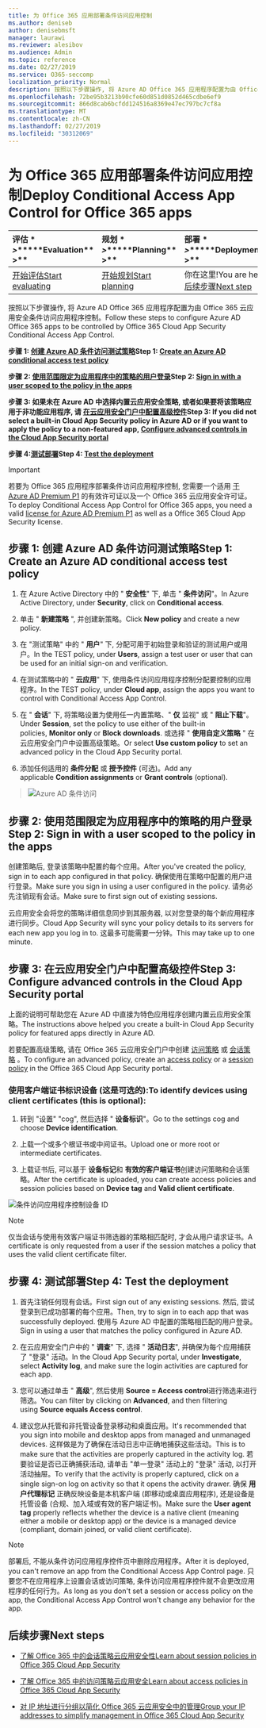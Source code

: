 ```yaml
---
title: 为 Office 365 应用部署条件访问应用控制
ms.author: deniseb
author: denisebmsft
manager: laurawi
ms.reviewer: alesibov
ms.audience: Admin
ms.topic: reference
ms.date: 02/27/2019
ms.service: O365-seccomp
localization_priority: Normal
description: 按照以下步骤操作, 将 Azure AD Office 365 应用程序配置为由 Office 365 云应用安全条件访问应用程序控制。
ms.openlocfilehash: 72be95b3213b90cfe60d851d0852d465cdbe6ef9
ms.sourcegitcommit: 866d8cab6bcfdd124516a8369e47ec797bc7cf8a
ms.translationtype: MT
ms.contentlocale: zh-CN
ms.lasthandoff: 02/27/2019
ms.locfileid: "30312069"
---
```

# <a name="deploy-conditional-access-app-control-for-office-365-apps"></a><span data-ttu-id="7f094-103">为 Office 365 应用部署条件访问应用控制</span><span class="sxs-lookup"><span data-stu-id="7f094-103">Deploy Conditional Access App Control for Office 365 apps</span></span>

|<span data-ttu-id="7f094-104">评估 \* *\>*\*</span><span class="sxs-lookup"><span data-stu-id="7f094-104">\*\*\*\*Evaluation\*\* \>\*\*</span></span>|<span data-ttu-id="7f094-105">规划 \* *\>*\*</span><span class="sxs-lookup"><span data-stu-id="7f094-105">\*\*\*\*Planning\*\* \>\*\*</span></span>|<span data-ttu-id="7f094-106">部署 \* *\>*\*</span><span class="sxs-lookup"><span data-stu-id="7f094-106">\*\*\*\*Deployment\*\* \>\*\*</span></span>|<span data-ttu-id="7f094-107">利用率 \* \* \* \*</span><span class="sxs-lookup"><span data-stu-id="7f094-107">\*\*\*\*Utilization\*\*\*\*</span></span>|
|:-----|:-----|:-----|:-----|
|[<span data-ttu-id="7f094-108">开始评估</span><span class="sxs-lookup"><span data-stu-id="7f094-108">Start evaluating</span></span>](office-365-cas-overview.md) <br/> |[<span data-ttu-id="7f094-109">开始规划</span><span class="sxs-lookup"><span data-stu-id="7f094-109">Start planning</span></span>](get-ready-for-office-365-cas.md) <br/> |<span data-ttu-id="7f094-110">你在这里!</span><span class="sxs-lookup"><span data-stu-id="7f094-110">You are here!</span></span>  <br/> [<span data-ttu-id="7f094-111">后续步骤</span><span class="sxs-lookup"><span data-stu-id="7f094-111">Next step</span></span>](ocas-session-policies.md) <br/> |[<span data-ttu-id="7f094-112">开始利用</span><span class="sxs-lookup"><span data-stu-id="7f094-112">Start utilizing</span></span>](utilization-activities-for-ocas.md) <br/> |

<span data-ttu-id="7f094-113">按照以下步骤操作, 将 Azure AD Office 365 应用程序配置为由 Office 365 云应用安全条件访问应用程序控制。</span><span class="sxs-lookup"><span data-stu-id="7f094-113">Follow these steps to configure Azure AD Office 365 apps to be controlled by Office 365 Cloud App Security Conditional Access App Control.</span></span>

<span data-ttu-id="7f094-114">**步骤 1: [创建 Azure AD 条件访问测试策略](#step-1-create-an-azure-ad-conditional-access-test-policy)**</span><span class="sxs-lookup"><span data-stu-id="7f094-114">**Step 1: [Create an Azure AD conditional access test policy](#step-1-create-an-azure-ad-conditional-access-test-policy)**</span></span>

<span data-ttu-id="7f094-115">**步骤 2: [使用范围限定为应用程序中的策略的用户登录](#step-2-sign-in-with-a-user-scoped-to-the-policy-in-the-apps)**</span><span class="sxs-lookup"><span data-stu-id="7f094-115">**Step 2: [Sign in with a user scoped to the policy in the apps](#step-2-sign-in-with-a-user-scoped-to-the-policy-in-the-apps)**</span></span>

<span data-ttu-id="7f094-116">**步骤 3: 如果未在 Azure AD 中选择内置云应用安全策略, 或者如果要将该策略应用于非功能应用程序, 请 [在云应用安全门户中配置高级控件](#step-3-configure-advanced-controls-in-the-cloud-app-security-portal)**</span><span class="sxs-lookup"><span data-stu-id="7f094-116">**Step 3: If you did not select a built-in Cloud App Security policy in Azure AD or if you want to apply the policy to a non-featured app, [Configure advanced controls in the Cloud App Security portal](#step-3-configure-advanced-controls-in-the-cloud-app-security-portal)**</span></span>

<span data-ttu-id="7f094-117">**步骤 4:[测试部署](#step-4-test-the-deployment)**</span><span class="sxs-lookup"><span data-stu-id="7f094-117">**Step 4: [Test the deployment](#step-4-test-the-deployment)**</span></span>

> [!IMPORTANT]
> <span data-ttu-id="7f094-118">若要为 Office 365 应用程序部署条件访问应用程序控制, 您需要一个适用 [于 Azure AD Premium P1](https://docs.microsoft.com/azure/active-directory/license-users-groups) 的有效许可证以及一个 Office 365 云应用安全许可证。</span><span class="sxs-lookup"><span data-stu-id="7f094-118">To deploy Conditional Access App Control for Office 365 apps, you need a valid [license for Azure AD Premium P1](https://docs.microsoft.com/azure/active-directory/license-users-groups) as well as a Office 365 Cloud App Security license.</span></span>

## <a name="step-1-create-an-azure-ad-conditional-access-test-policy"></a><span data-ttu-id="7f094-119">步骤 1: 创建 Azure AD 条件访问测试策略</span><span class="sxs-lookup"><span data-stu-id="7f094-119">Step 1: Create an Azure AD conditional access test policy</span></span> 

1. <span data-ttu-id="7f094-120">在 Azure Active Directory 中的 " **安全性**" 下, 单击 " **条件访问**"。</span><span class="sxs-lookup"><span data-stu-id="7f094-120">In Azure Active Directory, under **Security**, click on **Conditional access**.</span></span>

2. <span data-ttu-id="7f094-121">单击 " **新建策略** ", 并创建新策略。</span><span class="sxs-lookup"><span data-stu-id="7f094-121">Click **New policy** and create a new policy.</span></span>

3. <span data-ttu-id="7f094-122">在 "测试策略" 中的 " **用户**" 下, 分配可用于初始登录和验证的测试用户或用户。</span><span class="sxs-lookup"><span data-stu-id="7f094-122">In the TEST policy, under **Users**, assign a test user or user that can be used for an initial sign-on and verification.</span></span>

4. <span data-ttu-id="7f094-123">在测试策略中的 " **云应用**" 下, 使用条件访问应用程序控制分配要控制的应用程序。</span><span class="sxs-lookup"><span data-stu-id="7f094-123">In the TEST policy, under **Cloud app**, assign the apps you want to control with Conditional Access App Control.</span></span>

5. <span data-ttu-id="7f094-124">在 " **会话**" 下, 将策略设置为使用任一内置策略、" **仅** 监视" 或 " **阻止下载**"。</span><span class="sxs-lookup"><span data-stu-id="7f094-124">Under **Session**, set the policy to use either of the built-in policies, **Monitor only** or **Block downloads**.</span></span> <span data-ttu-id="7f094-125">或选择 " **使用自定义策略** " 在云应用安全门户中设置高级策略。</span><span class="sxs-lookup"><span data-stu-id="7f094-125">Or select **Use custom policy** to set an advanced policy in the Cloud App Security portal.</span></span>

6. <span data-ttu-id="7f094-126">添加任何适用的 **条件分配** 或 **授予控件** (可选)。</span><span class="sxs-lookup"><span data-stu-id="7f094-126">Add any applicable **Condition assignments** or **Grant controls** (optional).</span></span>

> ![Azure AD 条件访问](media/image1.png)

## <a name="step-2-sign-in-with-a-user-scoped-to-the-policy-in-the-apps"></a><span data-ttu-id="7f094-128">步骤 2: 使用范围限定为应用程序中的策略的用户登录</span><span class="sxs-lookup"><span data-stu-id="7f094-128">Step 2: Sign in with a user scoped to the policy in the apps</span></span> 

<span data-ttu-id="7f094-129">创建策略后, 登录该策略中配置的每个应用。</span><span class="sxs-lookup"><span data-stu-id="7f094-129">After you've created the policy, sign in to each app configured in that policy.</span></span> <span data-ttu-id="7f094-130">确保使用在策略中配置的用户进行登录。</span><span class="sxs-lookup"><span data-stu-id="7f094-130">Make sure you sign in using a user configured in the policy.</span></span> <span data-ttu-id="7f094-131">请务必先注销现有会话。</span><span class="sxs-lookup"><span data-stu-id="7f094-131">Make sure to first sign out of existing sessions.</span></span>

<span data-ttu-id="7f094-132">云应用安全会将您的策略详细信息同步到其服务器, 以对您登录的每个新应用程序进行同步。</span><span class="sxs-lookup"><span data-stu-id="7f094-132">Cloud App Security will sync your policy details to its servers for each new app you log in to.</span></span> <span data-ttu-id="7f094-133">这最多可能需要一分钟。</span><span class="sxs-lookup"><span data-stu-id="7f094-133">This may take up to one minute.</span></span>

## <a name="step-3-configure-advanced-controls-in-the-cloud-app-security-portal"></a><span data-ttu-id="7f094-134">步骤 3: 在云应用安全门户中配置高级控件</span><span class="sxs-lookup"><span data-stu-id="7f094-134">Step 3: Configure advanced controls in the Cloud App Security portal</span></span> 

<span data-ttu-id="7f094-135">上面的说明可帮助您在 Azure AD 中直接为特色应用程序创建内置云应用安全策略。</span><span class="sxs-lookup"><span data-stu-id="7f094-135">The instructions above helped you create a built-in Cloud App Security policy for featured apps directly in Azure AD.</span></span>

<span data-ttu-id="7f094-136">若要配置高级策略, 请在 Office 365 云应用安全门户中创建 [访问策略](ocas-access-policies.md) 或 [会话策略](ocas-session-policies.md) 。</span><span class="sxs-lookup"><span data-stu-id="7f094-136">To configure an advanced policy, create an [access policy](ocas-access-policies.md) or a [session policy](ocas-session-policies.md) in the Office 365 Cloud App Security portal.</span></span>

### <a name="to-identify-devices-using-client-certificates-this-is-optional"></a><span data-ttu-id="7f094-137">使用客户端证书标识设备 (这是可选的):</span><span class="sxs-lookup"><span data-stu-id="7f094-137">To identify devices using client certificates (this is optional):</span></span>

1. <span data-ttu-id="7f094-138">转到 "设置" "cog", 然后选择 " **设备标识**"。</span><span class="sxs-lookup"><span data-stu-id="7f094-138">Go to the settings cog and choose **Device identification**.</span></span>

2. <span data-ttu-id="7f094-139">上载一个或多个根证书或中间证书。</span><span class="sxs-lookup"><span data-stu-id="7f094-139">Upload one or more root or intermediate certificates.</span></span>

3. <span data-ttu-id="7f094-140">上载证书后, 可以基于 **设备标记**和 **有效的客户端证书**创建访问策略和会话策略。</span><span class="sxs-lookup"><span data-stu-id="7f094-140">After the certificate is uploaded, you can create access policies and session policies based on **Device tag** and **Valid client certificate**.</span></span>

![条件访问应用程序控制设备 ID](media/image2.png)

> [!NOTE]
> <span data-ttu-id="7f094-142">仅当会话与使用有效客户端证书筛选器的策略相匹配时, 才会从用户请求证书。</span><span class="sxs-lookup"><span data-stu-id="7f094-142">A certificate is only requested from a user if the session matches a policy that uses the valid client certificate filter.</span></span>
> 
## <a name="step-4-test-the-deployment"></a><span data-ttu-id="7f094-143">步骤 4: 测试部署</span><span class="sxs-lookup"><span data-stu-id="7f094-143">Step 4: Test the deployment</span></span> 

1. <span data-ttu-id="7f094-144">首先注销任何现有会话。</span><span class="sxs-lookup"><span data-stu-id="7f094-144">First sign out of any existing sessions.</span></span> <span data-ttu-id="7f094-145">然后, 尝试登录到已成功部署的每个应用。</span><span class="sxs-lookup"><span data-stu-id="7f094-145">Then, try to sign in to each app that was successfully deployed.</span></span> <span data-ttu-id="7f094-146">使用与 Azure AD 中配置的策略相匹配的用户登录。</span><span class="sxs-lookup"><span data-stu-id="7f094-146">Sign in using a user that matches the policy configured in Azure AD.</span></span>

2. <span data-ttu-id="7f094-147">在云应用安全门户中的 " **调查**" 下, 选择 " **活动日志**", 并确保为每个应用捕获了 "登录" 活动。</span><span class="sxs-lookup"><span data-stu-id="7f094-147">In the Cloud App Security portal, under **Investigate**, select **Activity log**, and make sure the login activities are captured for each app.</span></span>

3. <span data-ttu-id="7f094-148">您可以通过单击 " **高级**", 然后使用 **Source = Access control**进行筛选来进行筛选。</span><span class="sxs-lookup"><span data-stu-id="7f094-148">You can filter by clicking on **Advanced**, and then filtering using **Source equals Access control**.</span></span>

4. <span data-ttu-id="7f094-149">建议您从托管和非托管设备登录移动和桌面应用。</span><span class="sxs-lookup"><span data-stu-id="7f094-149">It's recommended that you sign into mobile and desktop apps from managed and unmanaged devices.</span></span> <span data-ttu-id="7f094-150">这样做是为了确保在活动日志中正确地捕获这些活动。</span><span class="sxs-lookup"><span data-stu-id="7f094-150">This is to make sure that the activities are properly captured in the activity log.</span></span> <span data-ttu-id="7f094-151">若要验证是否已正确捕获活动, 请单击 "单一登录" 活动上的 "登录" 活动, 以打开活动抽屉。</span><span class="sxs-lookup"><span data-stu-id="7f094-151">To verify that the activity is properly captured, click on a single sign-on log on activity so that it opens the activity drawer.</span></span> <span data-ttu-id="7f094-152">确保 **用户代理标记** 正确反映设备是本机客户端 (即移动或桌面应用程序), 还是设备是托管设备 (合规、加入域或有效的客户端证书)。</span><span class="sxs-lookup"><span data-stu-id="7f094-152">Make sure the **User agent tag** properly reflects whether the device is a native client (meaning either a mobile or desktop app) or the device is a managed device (compliant, domain joined, or valid client certificate).</span></span>

> [!NOTE]
> <span data-ttu-id="7f094-153">部署后, 不能从条件访问应用程序控件页中删除应用程序。</span><span class="sxs-lookup"><span data-stu-id="7f094-153">After it is deployed, you can't remove an app from the Conditional Access App Control page.</span></span> <span data-ttu-id="7f094-154">只要您不在应用程序上设置会话或访问策略, 条件访问应用程序控件就不会更改应用程序的任何行为。</span><span class="sxs-lookup"><span data-stu-id="7f094-154">As long as you don't set a session or access policy on the app, the Conditional Access App Control won't change any behavior for the app.</span></span>

## <a name="next-steps"></a><span data-ttu-id="7f094-155">后续步骤</span><span class="sxs-lookup"><span data-stu-id="7f094-155">Next steps</span></span>

- [<span data-ttu-id="7f094-156">了解 Office 365 中的会话策略云应用安全性</span><span class="sxs-lookup"><span data-stu-id="7f094-156">Learn about session policies in Office 365 Cloud App Security</span></span>](ocas-session-policies.md)

- [<span data-ttu-id="7f094-157">了解 Office 365 中的访问策略云应用安全</span><span class="sxs-lookup"><span data-stu-id="7f094-157">Learn about access policies in Office 365 Cloud App Security</span></span>](ocas-access-policies.md) 

- [<span data-ttu-id="7f094-158">对 IP 地址进行分组以简化 Office 365 云应用安全中的管理</span><span class="sxs-lookup"><span data-stu-id="7f094-158">Group your IP addresses to simplify management in Office 365 Cloud App Security</span></span>](group-your-ip-addresses-in-ocas.md)